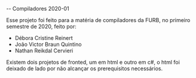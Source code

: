 -- Compiladores 2020-01

Esse projeto foi feito para a matéria de compiladores da FURB, no primeiro semestre de 2020, feito por:

- Débora Cristine Reinert
- João Victor Braun Quintino
- Nathan Reikdal Cervieri

Existem dois projetos de fronted, um em html e outro em c#, o html foi deixado de lado por não alcançar os prerequisitos necessários.

